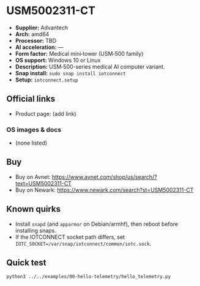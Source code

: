 # USM5002311-CT

- **Supplier:** Advantech
- **Arch:** amd64
- **Processor:** TBD
- **AI acceleration:** —
- **Form factor:** Medical mini‑tower (USM‑500 family)
- **OS support:** Windows 10 or Linux
- **Description:** USM‑500-series medical AI computer variant.
- **Snap install:** `sudo snap install iotconnect`
- **Setup:** `iotconnect.setup`

## Official links
- Product page: (add link)

### OS images & docs
- (none listed)

## Buy
- Buy on Avnet: https://www.avnet.com/shop/us/search/?text=USM5002311-CT
- Buy on Newark: https://www.newark.com/search?st=USM5002311-CT

## Known quirks
- Install `snapd` (and `apparmor` on Debian/armhf), then reboot before installing snaps.
- If the IOTCONNECT socket path differs, set `IOTC_SOCKET=/var/snap/iotconnect/common/iotc.sock`.

## Quick test
```bash
python3 ../../examples/00-hello-telemetry/hello_telemetry.py
```
